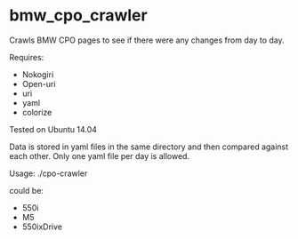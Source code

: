# bmw_cpo_crawler
Crawls BMW CPO pages to see if there were any changes from day to day.

Requires:
- Nokogiri
- Open-uri
- uri
- yaml
- colorize
 
Tested on Ubuntu 14.04

Data is stored in yaml files in the same directory and then compared against each other. Only one yaml file per day is allowed.

Usage:
./cpo-crawler <type>

<type> could be:
- 550i
- M5
- 550ixDrive
